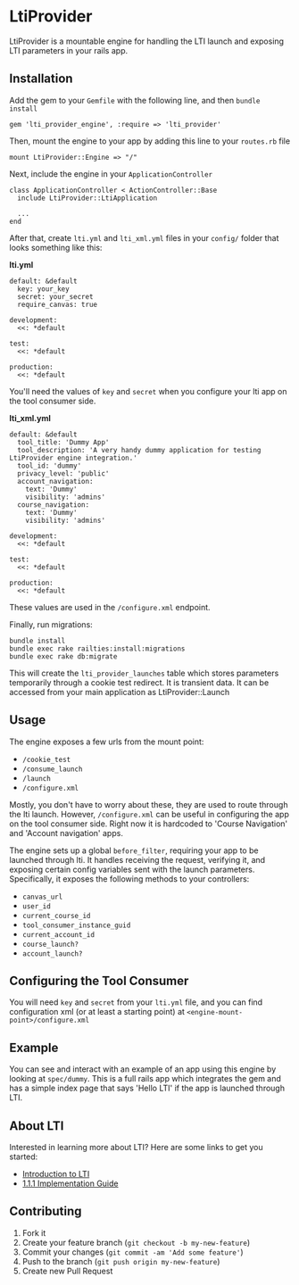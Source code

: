 # LtiProvider

LtiProvider is a mountable engine for handling the LTI launch and exposing LTI
parameters in your rails app.

## Installation

Add the gem to your `Gemfile` with the following line, and then `bundle install`

```
gem 'lti_provider_engine', :require => 'lti_provider'
```

Then, mount the engine to your app by adding this line to your `routes.rb` file

```
mount LtiProvider::Engine => "/"
```

Next, include the engine in your `ApplicationController`

```
class ApplicationController < ActionController::Base
  include LtiProvider::LtiApplication
  
  ...
end
```

After that, create `lti.yml` and `lti_xml.yml` files in your `config/` folder that looks something
like this:

**lti.yml**

```
default: &default
  key: your_key
  secret: your_secret
  require_canvas: true

development:
  <<: *default

test:
  <<: *default

production:
  <<: *default
```

You'll need the values of `key` and `secret` when you configure your lti app on
the tool consumer side.

**lti_xml.yml**

```
default: &default
  tool_title: 'Dummy App'
  tool_description: 'A very handy dummy application for testing LtiProvider engine integration.'
  tool_id: 'dummy'
  privacy_level: 'public'
  account_navigation:
    text: 'Dummy'
    visibility: 'admins'
  course_navigation:
    text: 'Dummy'
    visibility: 'admins'

development:
  <<: *default

test:
  <<: *default

production:
  <<: *default
```

These values are used in the `/configure.xml` endpoint.

Finally, run migrations:

```
bundle install
bundle exec rake railties:install:migrations
bundle exec rake db:migrate
```

This will create the `lti_provider_launches` table which stores parameters
temporarily through a cookie test redirect.  It is transient data.  It can be
accessed from your main application as LtiProvider::Launch

## Usage

The engine exposes a few urls from the mount point:

  * `/cookie_test`
  * `/consume_launch`
  * `/launch`
  * `/configure.xml`

Mostly, you don't have to worry about these, they are used to route through the
lti launch.  However, `/configure.xml` can be useful in configuring the app on
the tool consumer side.  Right now it is hardcoded to 'Course Navigation' and
'Account navigation' apps.

The engine sets up a global `before_filter`, requiring your app to be launched
through lti.  It handles receiving the request, verifying it, and exposing
certain config variables sent with the launch parameters. Specifically, it
exposes the following methods to your controllers:

  * `canvas_url`
  * `user_id`
  * `current_course_id`
  * `tool_consumer_instance_guid`
  * `current_account_id`
  * `course_launch?`
  * `account_launch?`

## Configuring the Tool Consumer

You will need `key` and `secret` from your `lti.yml` file, and you can find
configuration xml (or at least a starting point) at
`<engine-mount-point>/configure.xml`

## Example

You can see and interact with an example of an app using this engine by looking
at `spec/dummy`.  This is a full rails app which integrates the gem and has
a simple index page that says 'Hello LTI' if the app is launched through LTI.

## About LTI

Interested in learning more about LTI? Here are some links to get you started:

  * [Introduction to LTI](http://www.imsglobal.org/toolsinteroperability2.cfm)
  * [1.1.1 Implementation Guide](http://www.imsglobal.org/LTI/v1p1p1/ltiIMGv1p1p1.html)

## Contributing

1. Fork it
2. Create your feature branch (`git checkout -b my-new-feature`)
3. Commit your changes (`git commit -am 'Add some feature'`)
4. Push to the branch (`git push origin my-new-feature`)
5. Create new Pull Request
